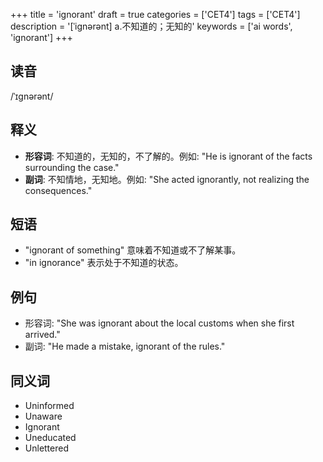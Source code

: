 +++
title = 'ignorant'
draft = true
categories = ['CET4']
tags = ['CET4']
description = '[ˈignərənt] a.不知道的；无知的'
keywords = ['ai words', 'ignorant']
+++

## 读音
/ˈɪɡnərənt/

## 释义
- **形容词**: 不知道的，无知的，不了解的。例如: "He is ignorant of the facts surrounding the case."
- **副词**: 不知情地，无知地。例如: "She acted ignorantly, not realizing the consequences."

## 短语
- "ignorant of something" 意味着不知道或不了解某事。
- "in ignorance" 表示处于不知道的状态。

## 例句
- 形容词: "She was ignorant about the local customs when she first arrived."
- 副词: "He made a mistake, ignorant of the rules."

## 同义词
- Uninformed
- Unaware
- Ignorant
- Uneducated
- Unlettered
